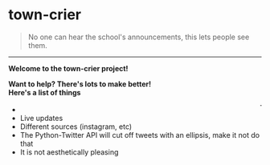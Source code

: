 # town-crier  
> No one can hear the school's announcements, this lets people see them.  
  
<hr>

**Welcome to the town-crier project!**

**Want to help? There's lots to make better!**  
**Here's a list of things**

- <marquee>The scrolling effect is achieved with a marquee... maybe change that to something modern</marquee>  
- Live updates
- Different sources (instagram, etc)
- The Python-Twitter API will cut off tweets with an ellipsis, make it not do that
- It is not aesthetically pleasing
